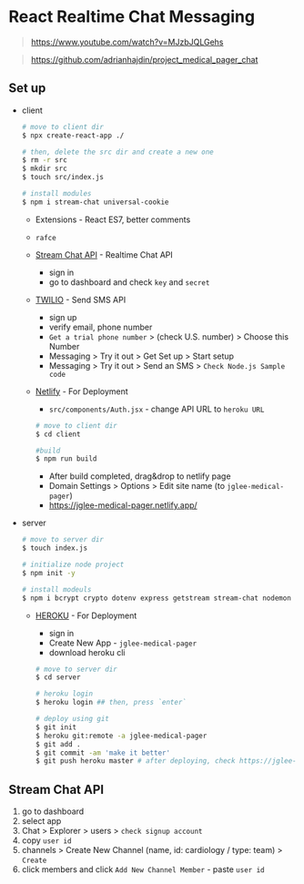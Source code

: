 # React Realtime Chat Messaging

> https://www.youtube.com/watch?v=MJzbJQLGehs

> https://github.com/adrianhajdin/project_medical_pager_chat

## Set up

- client

  ```bash
  # move to client dir
  $ npx create-react-app ./

  # then, delete the src dir and create a new one
  $ rm -r src
  $ mkdir src
  $ touch src/index.js

  # install modules
  $ npm i stream-chat universal-cookie
  ```

  - Extensions - React ES7, better comments
  - `rafce`
  - [Stream Chat API](https://getstream.io) - Realtime Chat API
    - sign in
    - go to dashboard and check `key` and `secret`
  - [TWILIO](https://twilio.com) - Send SMS API
    - sign up
    - verify email, phone number
    - `Get a trial phone number` > (check U.S. number) > Choose this Number
    - Messaging > Try it out > Get Set up > Start setup
    - Messaging > Try it out > Send an SMS > `Check Node.js Sample code`
  - [Netlify](https://www.netlify.com/) - For Deployment

    - `src/components/Auth.jsx` - change API URL to `heroku URL`

    ```bash
    # move to client dir
    $ cd client

    #build
    $ npm run build
    ```

    - After build completed, drag&drop to netlify page
    - Domain Settings > Options > Edit site name (to `jglee-medical-pager`)
    - https://jglee-medical-pager.netlify.app/

- server

  ```bash
  # move to server dir
  $ touch index.js

  # initialize node project
  $ npm init -y

  # install modeuls
  $ npm i bcrypt crypto dotenv express getstream stream-chat nodemon twilio cors
  ```

  - [HEROKU](https://www.heroku.com/) - For Deployment

    - sign in
    - Create New App - `jglee-medical-pager`
    - download heroku cli

    ```bash
    # move to server dir
    $ cd server

    # heroku login
    $ heroku login ## then, press `enter`

    # deploy using git
    $ git init
    $ heroku git:remote -a jglee-medical-pager
    $ git add .
    $ git commit -am 'make it better'
    $ git push heroku master # after deploying, check https://jglee-medical-pager.herokuapp.com/
    ```

## Stream Chat API

1. go to dashboard
2. select app
3. Chat > Explorer > users > `check signup account`
4. copy `user id`
5. channels > Create New Channel (name, id: cardiology / type: team) > `Create`
6. click members and click `Add New Channel Member` - paste `user id`
